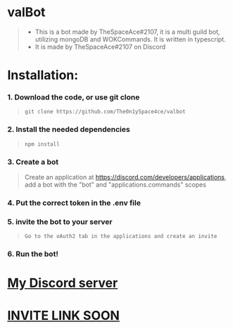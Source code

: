 # valBot
> * This is a bot made by TheSpaceAce#2107, it is a multi guild bot, utilizing mongoDB and WOKCommands. It is written in typescript.
> * It is made by TheSpaceAce#2107 on Discord

# Installation: 
### 1. Download the code, or use git clone
> ```
> git clone https://github.com/The0n1y5pace4ce/valbot
> ```

### 2. Install the needed dependencies
> ```
> npm install
> ```

### 3. Create a bot
> Create an application at https://discord.com/developers/applications, add a bot with the "bot" and "applications.commands" scopes

### 4. Put the correct token in the .env file

### 5. invite the bot to your server 
> ```
> Go to the oAuth2 tab in the applications and create an invite
> ```
### 6. Run the bot!


# [My Discord server](https://discord.gg/AM787M44au)

# [INVITE LINK SOON]()